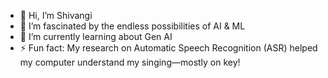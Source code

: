 - 👋 Hi, I’m Shivangi
- 👀 I’m fascinated by the endless possibilities of AI & ML
- 🌱 I’m currently learning about Gen AI
- ⚡ Fun fact: My research on Automatic Speech Recognition (ASR) helped my computer understand my singing—mostly on key!

<!---
ShoukoChan/ShoukoChan is a ✨ special ✨ repository because its `README.md` (this file) appears on your GitHub profile.
You can click the Preview link to take a look at your changes.
--->
